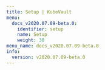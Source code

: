 ```yaml
---
title: Setup | KubeVault
menu:
  docs_v2020.07.09-beta.0:
    identifier: setup
    name: Setup
    weight: 30
menu_name: docs_v2020.07.09-beta.0
info:
  version: v2020.07.09-beta.0
---
```


